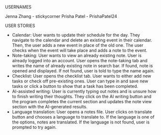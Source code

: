 USERNAMES

Jenna Zhang - stickycorner
Prisha Patel - PrishaPatel24

USER STORIES

- Calendar: User wants to update their schedule for the day. They navigate to the calendar and delete an existing event in their calendar. Then, the user adds a new event in place of the old one. The user checks when the event will take place and adds a note to the event.
- Note-taking: User wants to view an already existing note. User is already logged into an account. User opens the note-taking tab and writes the name of already existing note in search bar. If found, note is opened and displayed. If not found, user is told to type the name again.
- Checklist: User opens the checklist tab. User wants to either add new tasks or check off pre-existing ones. User can type in and save new tasks or click a button to show that a task has been completed.
- AI-assisted writing: User is currently typing out notes and is unsure how to finish writing their thoughts. They click on the AI writing button and the program completes the current section and updates the note view section with the AI-generated results.
- Language translation: User opens a notes file. User clicks on translate button and chooses a language to translate to. If the language is one of the options, notes are translated. If the language is not found, user is prompted to try again.  
